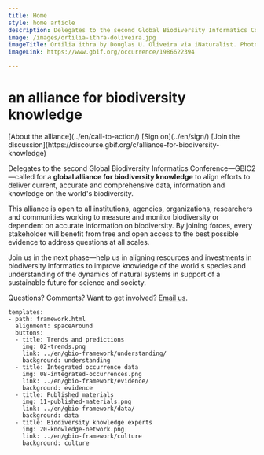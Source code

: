 ```yaml
---
title: Home
style: home article
description: Delegates to the second Global Biodiversity Informatics Conference (GBIC2) called for a global alliance for biodiversity knowledge to align efforts to deliver current, accurate and comprehensive data, information and knowledge on the world's biodiversity. 
image: /images/ortilia-ithra-doliveira.jpg
imageTitle: Ortilia ithra by Douglas U. Oliveira via iNaturalist. Photo licensed under CC BY-NC 4.0.
imageLink: https://www.gbif.org/occurrence/1986622394

---
```

an alliance for biodiversity knowledge
===================

<p class="buttons">
[About the alliance](../en/call-to-action/)
[Sign on](../en/sign/)
[Join the discussion](https://discourse.gbif.org/c/alliance-for-biodiversity-knowledge)
</p>

Delegates to the second Global Biodiversity Informatics Conference—GBIC2—called for a __global alliance for biodiversity knowledge__ to align efforts to deliver current, accurate and comprehensive data, information and knowledge on the world's biodiversity. 

This alliance is open to all institutions, agencies, organizations, researchers and communities working to measure and monitor biodiversity or dependent on accurate information on biodiversity. By joining forces, every stakeholder will benefit from free and open access to the best possible evidence to address questions at all scales.

Join us in the next phase—help us in aligning resources and investments in biodiversity informatics to improve knowledge of the world's species and understanding of the dynamics of natural systems in support of a sustainable future for science and society.

Questions? Comments? Want to get involved? [Email us](mailto:alliance@gbif.org).

<!---
styled custom component
you can have one or more buttons.
alignmenment options: left, center, spaceAround
title: what text should go below the icon
icon options are the ones provided in the icons folder. As of 3 feb 2019 those are: 
link: where to link to
background options: understanding, evidence, data, culture
-->
```styledYaml
templates:
- path: framework.html
  alignment: spaceAround
  buttons:
  - title: Trends and predictions
    img: 02-trends.png
    link: ../en/gbio-framework/understanding/
    background: understanding
  - title: Integrated occurrence data
    img: 08-integrated-occurrences.png
    link: ../en/gbio-framework/evidence/
    background: evidence
  - title: Published materials
    img: 11-published-materials.png
    link: ../en/gbio-framework/data/
    background: data
  - title: Biodiversity knowledge experts
    img: 20-knowledge-network.png
    link: ../en/gbio-framework/culture
    background: culture
```
